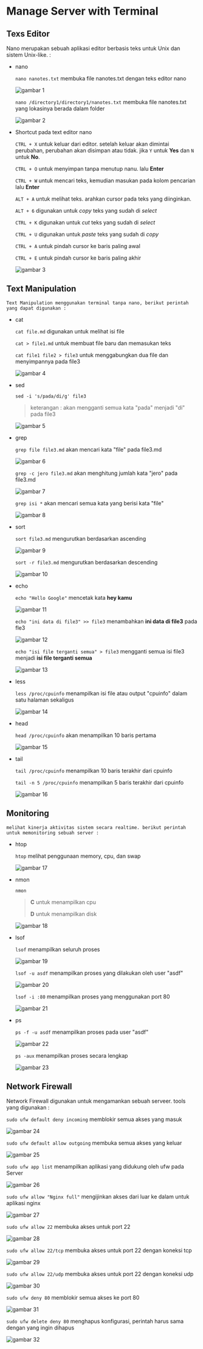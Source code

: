 # Manage Server with Terminal

## Texs Editor

  Nano merupakan sebuah aplikasi editor berbasis teks untuk Unix dan sistem Unix-like. :

-   nano

    `nano nanotes.txt` membuka file nanotes.txt dengan teks editor nano

    ![gambar 1](assets/nanotxt.png)

    `nano /directory1/directory1/nanotes.txt` membuka file nanotes.txt yang lokasinya berada dalam folder

    ![gambar 2](assets/nano2.png)

-   Shortcut pada text editor nano

    `CTRL + X` untuk keluar dari editor. setelah keluar akan dimintai perubahan, perubahan akan disimpan atau tidak. jika `Y` untuk **Yes** dan `N` untuk **No**.

    `CTRL + O` untuk menyimpan tanpa menutup nanu. lalu **Enter**

    `CTRL + W` untuk mencari teks, kemudian masukan pada kolom pencarian lalu **Enter**

    `ALT + A` untuk melihat teks. arahkan cursor pada teks yang diinginkan.

    `ALT + 6` digunakan untuk _copy_ teks yang sudah di _select_

    `CTRL + K` digunakan untuk _cut_ teks yang sudah di _select_

    `CTRL + U` digunakan untuk _paste_ teks yang sudah di _copy_

    `CTRL + A` untuk pindah cursor ke baris paling awal

    `CTRL + E` untuk pindah cursor ke baris paling akhir

    ![gambar 3](assets/nano1.png)

## Text Manipulation

    Text Manipulation menggunakan terminal tanpa nano, berikut perintah yang dapat digunakan :

-   cat

    `cat file.md` digunakan untuk melihat isi file

    `cat > file1.md` untuk membuat file baru dan memasukan teks

    `cat file1 file2 > file3` untuk menggabungkan dua file dan menyimpannya pada file3

    ![gambar 4](assets/cat.png)

-   sed

    `sed -i 's/pada/di/g' file3`

    > keterangan : akan mengganti semua kata "pada" menjadi "di" pada file3

    ![gambar 5](assets/sed.png)

-   grep

    `grep file file3.md` akan mencari kata "file" pada file3.md

    ![gambar 6](assets/grepfile.png)

    `grep -c jero file3.md` akan menghitung jumlah kata "jero" pada file3.md

    ![gambar 7](assets/grep-c.png)

    `grep isi *` akan mencari semua kata yang berisi kata "file"

    ![gambar 8](assets/grepisi.png)

-   sort

    `sort file3.md` mengurutkan berdasarkan ascending

    ![gambar 9](assets/sort.png)

    `sort -r file3.md` mengurutkan berdasarkan descending

    ![gambar 10](assets/sort-r.png)

-   echo

    `echo "Hello Google"` mencetak kata **hey kamu**

    ![gambar 11](assets/echohello.png)

    `echo "ini data di file3" >> file3` menambahkan **ini data di file3** pada fle3

    ![gambar 12](assets/echoisi.png)

    `echo "isi file terganti semua" > file3` mengganti semua isi file3 menjadi **isi file terganti semua**

    ![gambar 13](assets/echoganti.png)

-   less

    `less /proc/cpuinfo` menampilkan isi file atau output "cpuinfo" dalam satu halaman sekaligus

    ![gambar 14](assets/less.png)

-   head

    `head /proc/cpuinfo` akan menampilkan 10 baris pertama

    ![gambar 15](assets/head.png)

-   tail

    `tail /proc/cpuinfo` menampilkan 10 baris terakhir dari cpuinfo

    `tail -n 5 /proc/cpuinfo` menampilkan 5 baris terakhir dari cpuinfo

    ![gambar 16](assets/tail.png)

## Monitoring

    melihat kinerja aktivitas sistem secara realtime. berikut perintah untuk memonitoring sebuah server :

-   htop

     `htop` melihat penggunaan memory, cpu, dan swap

    ![gambar 17](assets/htop.png)

-   nmon

    `nmon`

    > **C** untuk menampilkan cpu
    >
    > **D** untuk menampilkan disk

    ![gambar 18](assets/nmon1.png)

-   lsof

    `lsof` menampilkan seluruh proses

    ![gambar 19](assets/lsof.png)

    `lsof -u asdf` menampilkan proses yang dilakukan oleh user "asdf"

    ![gambar 20](assets/lsof-Uname.png)

    `lsof -i :80` menampilkan proses yang menggunakan port 80

    ![gambar 21](assets/lsof80.png)

-   ps

    `ps -f -u asdf` menampilkan proses pada user "asdf"

    ![gambar 22](assets/ps-f-u.png)

    `ps -aux` menampilkan proses secara lengkap

    ![gambar 23](assets/ps-aux.png)

## Network Firewall

   Network Firewall digunakan untuk mengamankan sebuah serveer. tools yang digunakan :

   `sudo ufw default deny incoming` memblokir semua akses yang masuk

   ![gambar 24](assets/ufw-deny.png)

   `sudo ufw default allow outgoing` membuka semua akses yang keluar

   ![gambar 25](assets/ufw-allow.png)

   `sudo ufw app list` menampilkan aplikasi yang didukung oleh ufw pada Server

   ![gambar 26](assets/ufw-app-list.png)

   `sudo ufw allow "Nginx full"` mengijinkan akses dari luar ke dalam untuk aplikasi nginx

   ![gambar 27](assets/ufw-allow-full.png)

   `sudo ufw allow 22` membuka akses untuk port  22

   ![gambar 28](assets/ufw-allow-22.png)

   `sudo ufw allow 22/tcp` membuka akses untuk port 22 dengan koneksi tcp

   ![gambar 29](assets/ufw-allow-tcp.png)

   `sudo ufw allow 22/udp` membuka akses untuk port 22 dengan koneksi udp

   ![gambar 30](assets/ufw-allow-udp.png)

   `sudo ufw deny 80` memblokir semua akses ke port 80

   ![gambar 31](assets/ufw-deny-80.png)

   `sudo ufw delete deny 80` menghapus konfigurasi, perintah harus sama dengan yang ingin dihapus

   ![gambar 32](assets/ufw-delete-deny.png)
